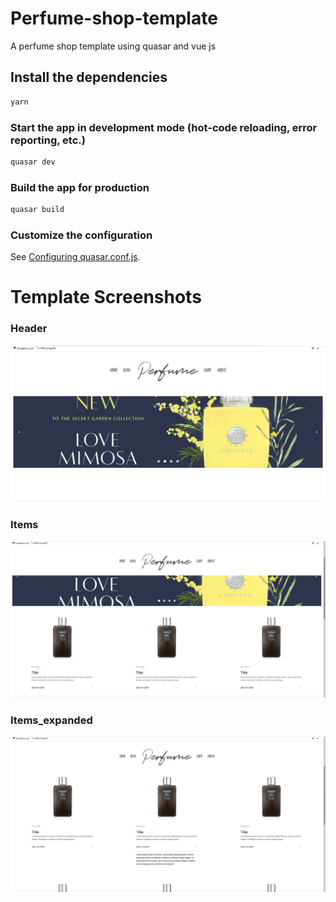 # Perfume-shop-template
A perfume shop template using quasar and vue js


## Install the dependencies
```bash
yarn
```

### Start the app in development mode (hot-code reloading, error reporting, etc.)
```bash
quasar dev
```


### Build the app for production
```bash
quasar build
```

### Customize the configuration
See [Configuring quasar.conf.js](https://quasar.dev/quasar-cli/quasar-conf-js).


# Template Screenshots 

### Header
![](perfume-template/screenshots/Header.png)

### Items
![](perfume-template/screenshots/items.png)

### Items_expanded
![](perfume-template/screenshots/item_expanded.jpg)
